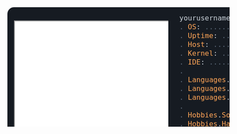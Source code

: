 <?xml version='1.0' encoding='UTF-8'?>
<svg xmlns="http://www.w3.org/2000/svg" font-family="ConsolasFallback,Consolas,monospace" width="985px" height="530px" font-size="16px">
<style>
@font-face {
src: local('Consolas'), local('Consolas Bold');
font-family: 'ConsolasFallback';
font-display: swap;
-webkit-size-adjust: 109%;
size-adjust: 109%;
}
.key {fill: #ffa657;}
.value {fill: #a5d6ff;}
.addColor {fill: #3fb950;}
.delColor {fill: #f85149;}
.cc {fill: #616e7f;}
text, tspan {white-space: pre;}
</style>
<rect width="985px" height="530px" fill="#161b22" rx="15"/>

<!-- Reference ASCII image from external file -->
<foreignObject x="15" y="30" width="350" height="500">
  <iframe xmlns="http://www.w3.org/1999/xhtml" src="ascii-art.html" width="350" height="500"></iframe>
</foreignObject>

<text x="390" y="30" fill="#c9d1d9">
<tspan x="390" y="30">yourusername</tspan> -———————————————————————————————————————————-—-
<tspan x="390" y="50" class="cc">. </tspan><tspan class="key">OS</tspan>:<tspan class="cc"> ........................ </tspan><tspan class="value">Windows 11, macOS, Linux</tspan>
<tspan x="390" y="70" class="cc">. </tspan><tspan class="key">Uptime</tspan>:<tspan class="cc"> ...................... </tspan><tspan class="value">XX years, XX months, XX days</tspan>
<tspan x="390" y="90" class="cc">. </tspan><tspan class="key">Host</tspan>:<tspan class="cc"> ............................. </tspan><tspan class="value">Your Company</tspan>
<tspan x="390" y="110" class="cc">. </tspan><tspan class="key">Kernel</tspan>:<tspan class="cc"> ...... </tspan><tspan class="value">Software Engineer / Developer</tspan>
<tspan x="390" y="130" class="cc">. </tspan><tspan class="key">IDE</tspan>:<tspan class="cc"> ........................ </tspan><tspan class="value">VSCode, JetBrains, Neovim</tspan>
<tspan x="390" y="150" class="cc">. </tspan>
<tspan x="390" y="170" class="cc">. </tspan><tspan class="key">Languages</tspan>.<tspan class="key">Programming</tspan>:<tspan class="cc"> ..... </tspan><tspan class="value">Python, JavaScript, Go, Rust</tspan>
<tspan x="390" y="190" class="cc">. </tspan><tspan class="key">Languages</tspan>.<tspan class="key">Markup</tspan>:<tspan class="cc"> ......... </tspan><tspan class="value">HTML, CSS, Markdown, YAML</tspan>
<tspan x="390" y="210" class="cc">. </tspan><tspan class="key">Languages</tspan>.<tspan class="key">Real</tspan>:<tspan class="cc"> ......................... </tspan><tspan class="value">English, French</tspan>
<tspan x="390" y="230" class="cc">. </tspan>
<tspan x="390" y="250" class="cc">. </tspan><tspan class="key">Hobbies</tspan>.<tspan class="key">Software</tspan>:<tspan class="cc"> .... </tspan><tspan class="value">Game Development, Cybersecurity</tspan>
<tspan x="390" y="270" class="cc">. </tspan><tspan class="key">Hobbies</tspan>.<tspan class="key">Hardware</tspan>:<tspan class="cc"> ............. </tspan><tspan class="value">PC Building, Custom Keyboards</tspan>
<tspan x="390" y="310">- Contact</tspan> -——————————————————————————————————————————————-—-
<tspan x="390" y="330" class="cc">. </tspan><tspan class="key">Email</tspan>:<tspan class="cc"> ..................... </tspan><tspan class="value">your.email@example.com</tspan>
<tspan x="390" y="350" class="cc">. </tspan><tspan class="key">LinkedIn</tspan>:<tspan class="cc"> .................................... </tspan><tspan class="value">yourlinkedin</tspan>
<tspan x="390" y="370" class="cc">. </tspan><tspan class="key">GitHub</tspan>:<tspan class="cc"> ..................................... </tspan><tspan class="value">yourgithub</tspan>
<tspan x="390" y="390" class="cc">. </tspan><tspan class="key">Discord</tspan>:<tspan class="cc"> ..................................... </tspan><tspan class="value">yourdiscord</tspan>
<tspan x="390" y="450">- GitHub Stats</tspan> -—————————————————————————————————————————-—-
<tspan x="390" y="470" class="cc">. </tspan><tspan class="key">Repos</tspan>:<tspan class="cc"> .... </tspan><tspan class="value">XX</tspan> {<tspan class="key">Contributed</tspan>: <tspan class="value">XXX</tspan>} | <tspan class="key">Stars</tspan>:<tspan class="cc"> ........... </tspan><tspan class="value">XXX</tspan>
<tspan x="390" y="490" class="cc">. </tspan><tspan class="key">Commits</tspan>:<tspan class="cc"> ................. </tspan><tspan class="value">XX,XXX</tspan> | <tspan class="key">Followers</tspan>:<tspan class="cc"> ....... </tspan><tspan class="value">XXX</tspan>
<tspan x="390" y="510" class="cc">. </tspan><tspan class="key">Lines of Code</tspan>:<tspan class="cc">. </tspan><tspan class="value">XXX,XXX</tspan> ( <tspan class="addColor">XXX,XXX++</tspan>, <tspan class="delColor">XX,XXX--</tspan> )
</text>
</svg>
